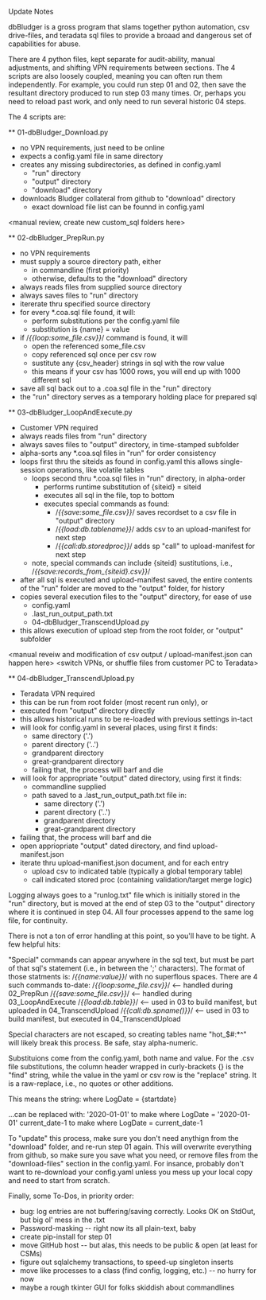 Update Notes

dbBludger is a gross program that slams together python automation, csv drive-files, and teradata sql files to provide a broaad and dangerous set of capabilities for abuse.

There are 4 python files, kept separate for audit-ability, manual adjustments, and shifting VPN requirements between sections.  The 4 scripts are also loosely coupled, meaning you can often run them independently.  For example, you could run step 01 and 02, then save the resultant directory produced to run step 03 many times.  Or, perhaps you need to reload past work, and only need to run several historic 04 steps.  

The 4 scripts are:

** 01-dbBludger_Download.py  
 - no VPN requirements, just need to be online
 - expects a config.yaml file in same directory
 - creates any missing subdirectories, as defined in config.yaml
   - "run" directory
   - "output" directory
   - "download" directory
 - downloads Bludger collateral from github to "download" directory
   - exact download file list can be founnd in config.yaml
   
<manual review, create new custom_sql folders here>
 
** 02-dbBludger_PrepRun.py
 - no VPN requirements 
 - must supply a source directory path, either
   - in commandline (first priority)
   - otherwise, defaults to the "download" directory
 - always reads files from supplied source directory
 - always saves files to "run" directory
 - itererate thru specified source directory
 - for every *.coa.sql file found, it will:
   - perform substitutions per the config.yaml file
   - substitution is {name} = value
 - if /*{{loop:some_file.csv}}*/ command is found, it will 
   - open the referenced some_file.csv
   - copy referenced sql once per csv row
   - sustitute any {csv_header} strings in sql with the row value
   - this means if your csv has 1000 rows, you will end up with 1000 different sql
 - save all sql back out to a .coa.sql file in the "run" directory
 - the "run" directory serves as a temporary holding place for prepared sql
 
<manual reveiw and modification of sql can happen here>

** 03-dbBludger_LoopAndExecute.py
 - Customer VPN required
 - always reads files from "run" directory
 - always saves files to "output" directory, in time-stamped subfolder
 - alpha-sorts any *.coa.sql files in "run" for order consistency
 - loops first thru the siteids as found in config.yaml
   this allows single-session operations, like volatile tables
   - loops second thru *.coa.sql files in "run" directory, in alpha-order
     - performs runtime substitution of {siteid} = siteid
     - executes all sql in the file, top to bottom
     - executes special commands as found:
       - /*{{save:some_file.csv}}*/  saves recordset to a csv file in "output" directory
       - /*{{load:db.tablename}}*/   adds csv to an upload-manifest for next step
       - /*{{call:db.storedproc}}*/  adds sp "call" to upload-manifest for next step
    - note, special commands can include {siteid} sustitutions, i.e.,
      /*{{save:records_from_{siteid}.csv}}*/ 
 - after all sql is executed and upload-manifest saved, the entire
   contents of the "run" folder are moved to the "output" folder, for history
 - copies several execution files to the "output" directory, for ease of use
   - config.yaml 
   - .last_run_output_path.txt
   - 04-dbBludger_TranscendUpload.py 
 - this allows execution of upload step from the root folder, or "output" subfolder
 
<manual reveiw and modification of csv output / upload-manifest.json can happen here>
<switch VPNs, or shuffle files from customer PC to Teradata>
 
** 04-dbBludger_TranscendUpload.py
 - Teradata VPN required
 - this can be run from root folder (most recent run only), or
 - executed from "output" directory directly
 - this allows historical runs to be re-loaded with previous settings in-tact
 - will look for config.yaml in several places, using first it finds: 
    - same directory ('.')
    - parent directory ('..')
    - grandparent directory
    - great-grandparent directory
    - failing that, the process will barf and die
 - will look for appropriate "output" dated directory, using first it finds:
   - commandline supplied
   - path saved to a .last_run_output_path.txt file in:
      - same directory ('.')
      - parent directory ('..')
      - grandparent directory
      - great-grandparent directory
  - failing that, the process will barf and die
  - open appriopriate "output" dated directory, and find upload-manifest.json
  - iterate thru upload-manifiest.json document, and for each entry
    - upload csv to indicated table (typically a global temporary table)
    - call indicated stored proc (containing validation/target merge logic)


Logging always goes to a "runlog.txt" file which is initially stored in the "run" directory, but is moved at the end of step 03 to the  "output" directory where it is continued in step 04.   All four processes append to the same log file, for continuity.

There is not a ton of error handling at this point, so you'll have to be tight.  A  few helpful hits:

"Special" commands can appear anywhere in the sql text, but must be part of that sql's statement (i.e., in between the ';' characters).   The format of those statments  is: /*{{name:value}}*/  with no superflous spaces.  There are 4 such commands to-date:
  /*{{loop:some_file.csv}}*/    <-- handled during 02_PrepRun
  /*{{save:some_file.csv}}*/    <-- handled during 03_LoopAndExecute
  /*{{load:db.table}}*/         <-- used in 03 to build manifest, but uploaded in 04_TranscendUpload
  /*{{call:db.spname()}}*/      <-- used in 03 to build manifest, but executed in 04_TranscendUpload

Special characters are not escaped, so creating tables name "hot_$#:*^" will likely break this process.  Be safe, stay alpha-numeric.

Substituions come from the config.yaml, both name and value.  For the .csv file substitutions, the column header wrapped in curly-brackets {} is the "find" string, while the value in the yaml or csv row is the "replace" string.  It is a raw-replace, i.e., no quotes or other additions.  

This means the string:
   where LogDate = {startdate}

...can be replaced with:
   '2020-01-01'      to  make       where LogDate = '2020-01-01'
   current_date-1    to  make       where LogDate = current_date-1


To "update" this process, make sure you don't need anythign from the "download" folder, and re-run step 01 again.  This will overwrite everything from github, so make sure you save what you need, or remove files from the "download-files" section in the config.yaml.   For insance, probably don't want to re-download your config.yaml unless you mess up your local copy and need to start from scratch.


Finally, some To-Dos, in priority order:
 - bug: log entries are not buffering/saving correctly.  Looks OK on StdOut, but big ol' mess in the .txt
 - Password-masking -- right now its all plain-text, baby
 - create pip-install for step 01 
 - move GitHub host -- but alas, this needs to be public & open (at least for CSMs)
 - figure out sqlalchemy transactions, to speed-up singleton inserts
 - move like processes to a class (find config, logging, etc.) -- no hurry for now
 - maybe a rough tkinter GUI for folks skiddish about commandlines
